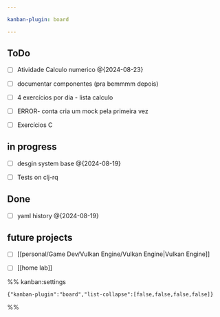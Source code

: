 ```yaml
---

kanban-plugin: board

---
```


## ToDo

- [ ] Atividade Calculo numerico @{2024-08-23}
- [ ] documentar componentes (pra bemmmm depois)
- [ ] 4 exercícios por dia - lista calculo
- [ ] ERROR- conta cria um mock pela primeira vez
- [ ] Exercícios C


## in progress

- [ ] desgin system base @{2024-08-19}
- [ ] Tests on clj-rq


## Done

- [ ] yaml history @{2024-08-19}


## future projects

- [ ] [[personal/Game Dev/Vulkan Engine/Vulkan Engine|Vulkan Engine]]
- [ ] [[home lab]]




%% kanban:settings
```
{"kanban-plugin":"board","list-collapse":[false,false,false,false]}
```
%%